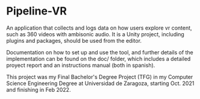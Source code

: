 # Pipeline-VR
An application that collects and logs data on how users explore vr content, such as 360 videos with ambisonic audio.
It is a Unity project, including plugins and packages, should be used from the editor.

Documentation on how to set up and use the tool, and further details of the implementation can be found on the doc/ folder, which includes a detailed proyect report and an instructions manual (both in spanish).

This project was my Final Bachelor's Degree Project (TFG) in my Computer Science Engineering Degree at Universidad de Zaragoza, starting Oct. 2021 and finishing in Feb 2022.
